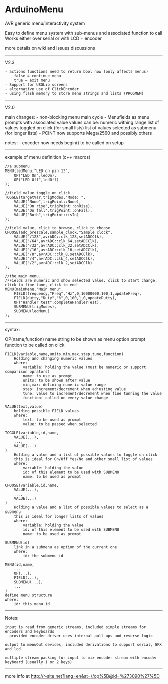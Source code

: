 ArduinoMenu
===========
AVR generic menu/interactivity system

Easy to define menu system with sub-menus and associated function to call
Works either over serial or with LCD + encoder

more details on wiki and issues discussions

-------------------------------------------------------------------------------
V2.3

	- actions functions need to return bool now (only affects menus)
		false = continue menu
		true = exit menu
	- Support for U8GLib screens
	- alternative use of ClickEncoder
	- using flash memory to store menu strings and lists (PROGMEM)

-------------------------------------------------------------------------------
V2.0

main changes:
	- non-blocking menu main cycle
	- Menufields as menu prompts with associated value
		values can be:
			numeric withing range
			list of values toggled on click (for small lists)
			list of values selected as submenu (for longer lists)
	- PCINT now supports Mega/2560 and possibly others

notes:
	- encoder now needs begin() to be called on setup

-------------------------------------------------------------------------------
example of menu definition (c++ macros)

	//a submenu
	MENU(ledMenu,"LED on pin 13",
		OP("LED On",ledOn),
		OP("LED Off",ledOff)
	);

	//field value toggle on click
	TOGGLE(targetVar,trigModes,"Mode: ",
		VALUE("None",trigPoint::None),
		VALUE("On rise",trigPoint::onRise),
		VALUE("On fall",trigPoint::onFall),
		VALUE("Both",trigPoint::isIn)
	);

	//field value, click to browse, click to choose
	CHOOSE(adc_prescale,sample_clock,"Sample clock",
		VALUE("/128",avrADC::clk_128,setADCClk),
		VALUE("/64",avrADC::clk_64,setADCClk),
		VALUE("/32",avrADC::clk_32,setADCClk),
		VALUE("/16",avrADC::clk_16,setADCClk),
		VALUE("/8",avrADC::clk_8,setADCClk),
		VALUE("/4",avrADC::clk_4,setADCClk),
		VALUE("/2",avrADC::clk_2,setADCClk)
	);

	//the main menu...
	//Fields are numeric and show selected value. click to start change, click to fine tune, click to end
	MENU(mainMenu,"Main menu",
		FIELD(frequency,"Freq","Hz",0,16000000,100,1,updateFreq),
		FIELD(dutty,"Duty","%",0,100,1,0,updateDutty),
		OP("Handler test",completeHandlerTest),
		SUBMENU(trigModes),
		SUBMENU(ledMenu)
	);

-------------------------------------------------------------------------------
syntax:

  OP(name,function)
		name string to be shown as menu option prompt
		function to be called on click

	FIELD(variable,name,units,min,max,step,tune,function)
		Holding and changing numeric values
		where:
			variable: holding the value (must be numeric or support comparison oprators)
			name: to use as prompt
			units: to be shown after value
			min,max: defining numeric value range
			step: increment/decrement when adjusting value
			tune: value to increment/decrement when fine tunning the value
			function: called on every value change

	VALUE(text,value)
		holding possible FIELD values
		where:
			text: to be used as prompt
			value: to be passed when selected

	TOGGLE(variable,id,name,
		VALUE(...),
		...,
		VALUE(...)
	)
		Holding a value and a list of possible values to toggle on click
		this is ideal for On/Off Yes/No and other small list of values
		where:
			variable: holding the value
			id: of this element to be used with SUBMENU
			name: to be used as prompt

	CHOOSE(variable,id,name,
		VALUE(...),
		...,
		VALUE(...)
	)
		Holding a value and a list of possible values to select as a submenu
		this is ideal for longer lists of values
		where:
			variable: holding the value
			id: of this element to be used with SUBMENU
			name: to be used as prompt

	SUBMENU(id)
		link in a submenu as option of the current one
		where:
			id: the submenu id

	MENU(id,name,
		...
		OP(...),
		FIELD(...),
		SUBMENU(...),
		...
	)
	define menu structure
	where:
		id: this menu id

-------------------------------------------------------------------------------
Notes:

	input is read from generic streams, included simple streams for encoders and keyboards
	- provided encoder driver uses internal pull-ups and reverse logic

	output to menuOut devices, included derivations to support serial, GFX and lcd

	multiple stream packing for input to mix encoder stream with encoder keyboard (usually 1 or 2 keys)

-------------------------------------------------------------------------------
more info at http://r-site.net?lang=en&at=//op%5B@id=%273090%27%5D
